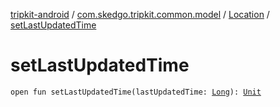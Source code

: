 [tripkit-android](../../index.md) / [com.skedgo.tripkit.common.model](../index.md) / [Location](index.md) / [setLastUpdatedTime](./set-last-updated-time.md)

# setLastUpdatedTime

`open fun setLastUpdatedTime(lastUpdatedTime: `[`Long`](https://kotlinlang.org/api/latest/jvm/stdlib/kotlin/-long/index.html)`): `[`Unit`](https://kotlinlang.org/api/latest/jvm/stdlib/kotlin/-unit/index.html)